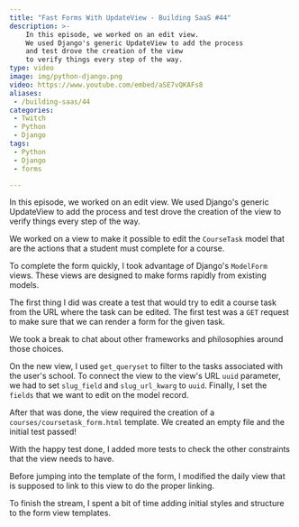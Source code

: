```yaml
---
title: "Fast Forms With UpdateView - Building SaaS #44"
description: >-
    In this episode, we worked on an edit view.
    We used Django's generic UpdateView to add the process
    and test drove the creation of the view
    to verify things every step of the way.
type: video
image: img/python-django.png
video: https://www.youtube.com/embed/aSE7vQKAFs8
aliases:
 - /building-saas/44
categories:
 - Twitch
 - Python
 - Django
tags:
 - Python
 - Django
 - forms

---
```


In this episode, we worked on an edit view.
We used Django's generic UpdateView to add the process
and test drove the creation of the view
to verify things every step of the way.

We worked on a view to make it possible
to edit the `CourseTask` model
that are the actions
that a student must complete
for a course.

To complete the form quickly,
I took advantage
of Django's `ModelForm` views.
These views are designed to make forms rapidly
from existing models.

The first thing I did was create a test
that would try to edit a course task
from the URL
where the task can be edited.
The first test was a `GET` request
to make sure that we can render a form
for the given task.

We took a break to chat
about other frameworks
and philosophies around those choices.

On the new view,
I used `get_queryset`
to filter to the tasks
associated with the user's school.
To connect the view
to the view's URL `uuid` parameter,
we had to set `slug_field` and `slug_url_kwarg` to `uuid`.
Finally,
I set the `fields`
that we want to edit
on the model record.

After that was done,
the view required the creation
of a `courses/coursetask_form.html` template.
We created an empty file
and the initial test passed!

With the happy test done,
I added more tests
to check the other constraints
that the view needs to have.

Before jumping into the template
of the form,
I modified the daily view
that is supposed to link to this view
to do the proper linking.

To finish the stream,
I spent a bit of time
adding initial styles and structure
to the form view templates.
